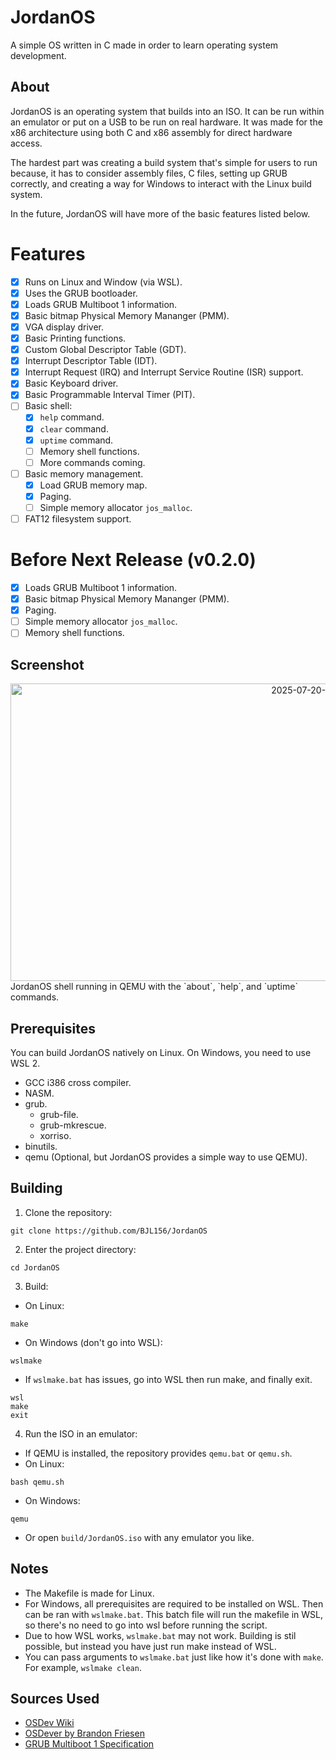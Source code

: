 # JordanOS
A simple OS written in C made in order to learn operating system development.

## About
JordanOS is an operating system that builds into an ISO. It can be run within an emulator or put on a USB to be run on real hardware. It was made for the x86 architecture using both C and x86 assembly for direct hardware access.

The hardest part was creating a build system that's simple for users to run because, it has to consider assembly files, C files, setting up GRUB correctly, and creating a way for Windows to interact with the Linux build system.

In the future, JordanOS will have more of the basic features listed below.

# Features
- [x] Runs on Linux and Window (via WSL).
- [x] Uses the GRUB bootloader.
- [x] Loads GRUB Multiboot 1 information.
- [x] Basic bitmap Physical Memory Mananger (PMM).
- [x] VGA display driver.
- [x] Basic Printing functions.
- [x] Custom Global Descriptor Table (GDT).
- [x] Interrupt Descriptor Table (IDT).
- [x] Interrupt Request (IRQ) and Interrupt Service Routine (ISR) support.
- [x] Basic Keyboard driver.
- [x] Basic Programmable Interval Timer (PIT).
- [ ] Basic shell:
  - [x] `help` command.
  - [x] `clear` command.
  - [x] `uptime` command.
  - [ ] Memory shell functions.
  - [ ] More commands coming.
- [ ] Basic memory management.
  - [x] Load GRUB memory map.
  - [x] Paging.
  - [ ] Simple memory allocator `jos_malloc`.
- [ ] FAT12 filesystem support.

# Before Next Release (v0.2.0)
- [x] Loads GRUB Multiboot 1 information.
- [x] Basic bitmap Physical Memory Mananger (PMM).
- [x] Paging.
- [ ] Simple memory allocator `jos_malloc`.
- [ ] Memory shell functions.

## Screenshot
<div align="center">
  <img width="1023" height="476" alt="2025-07-20-204402_hyprshot" src="https://github.com/user-attachments/assets/def010a2-03b0-40d0-81f5-2a75190a78c0" />
</div>
JordanOS shell running in QEMU with the `about`, `help`, and `uptime` commands.

## Prerequisites
You can build JordanOS natively on Linux. On Windows, you need to use WSL 2.
- GCC i386 cross compiler.
- NASM.
- grub.
  - grub-file.
  - grub-mkrescue.
  - xorriso.
- binutils.
- qemu (Optional, but JordanOS provides a simple way to use QEMU).

## Building
1. Clone the repository:
```
git clone https://github.com/BJL156/JordanOS
```
2. Enter the project directory:
```
cd JordanOS
```
3. Build:
- On Linux:
```
make
```
- On Windows (don't go into WSL):
```
wslmake
```
- If `wslmake.bat` has issues, go into WSL then run make, and finally exit.
```
wsl
make
exit
```
4. Run the ISO in an emulator:
- If QEMU is installed, the repository provides `qemu.bat` or `qemu.sh`.
- On Linux:
```
bash qemu.sh
```
- On Windows:
```
qemu
```
- Or open `build/JordanOS.iso` with any emulator you like.

## Notes
- The Makefile is made for Linux.
- For Windows, all prerequisites are required to be installed on WSL. Then can be ran with `wslmake.bat`. This batch file will run the makefile in WSL, so there's no need to go into wsl before running the script.
- Due to how WSL works, `wslmake.bat` may not work. Building is stil possible, but instead you have just run make instead of WSL.
- You can pass arguments to `wslmake.bat` just like how it's done with `make`. For example, `wslmake clean`.

## Sources Used
- [OSDev Wiki](https://wiki.osdev.org/Expanded_Main_Page)
- [OSDever by Brandon Friesen](https://www.osdever.net/bkerndev/index.php)
- [GRUB Multiboot 1 Specification](https://www.gnu.org/software/grub/manual/multiboot/multiboot.html)
